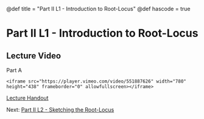 @def title = "Part II L1 - Introduction to Root-Locus"
@def hascode = true

# Part II L1 - Introduction to Root-Locus
## Lecture Video

Part A

~~~
<iframe src="https://player.vimeo.com/video/551887626" width="780" height="438" frameborder="0" allowfullscreen></iframe>
~~~    

[Lecture Handout](/part_ii/ME417_-_Controls_-_Part_II_Lecture_1_Introduction_to_Root-Locus.pdf)

Next: [Part II L2 - Sketching the Root-Locus](/part_ii/lecture2/)